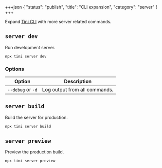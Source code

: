 +++json
{
  "status": "publish",
  "title": "CLI expansion",
  "category": "server"
}
+++

Expand [Tini CLI](/cli) with more server related commands.

## `server dev`

Run development server.

```bash
npx tini server dev
```

### Options

| Option            | Description                   |
| ----------------- | ----------------------------- |
| `--debug` or `-d` | Log output from all commands. |

## `server build`

Build the server for production.

```bash
npx tini server build
```

## `server preview`

Preview the production build.

```bash
npx tini server preview
```
